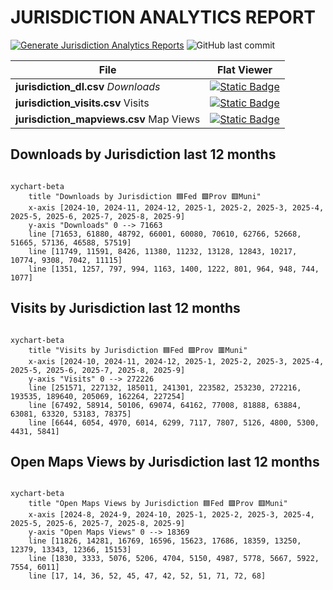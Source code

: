 # JURISDICTION ANALYTICS REPORT
[![Generate Jurisdiction Analytics Reports](https://github.com/open-data/analytics-corporate-reporting/actions/workflows/action_jurisdiction.yml/badge.svg)](https://github.com/open-data/analytics-corporate-reporting/actions/workflows/action_jurisdiction.yml)
![GitHub last commit](https://img.shields.io/github/last-commit/open-data/analytics-corporate-reporting?path=JURISDICTION_ANALYTICS_REPORT/readme.md)

| File | Flat Viewer |
|--|--|
|**jurisdiction_dl.csv**  *Downloads*  | [![Static Badge](https://img.shields.io/badge/Open%20in%20Flatdata%20Viewer-FF00E8?style=for-the-badge&logo=github&logoColor=black)](https://flatgithub.com/open-data/analytics-corporate-reporting?filename=JURISDICTION_ANALYTICS_REPORT/jurisdiction_dl.csv)|
|**jurisdiction_visits.csv** Visits|[![Static Badge](https://img.shields.io/badge/Open%20in%20Flatdata%20Viewer-FF00E8?style=for-the-badge&logo=github&logoColor=black)](https://flatgithub.com/open-data/analytics-corporate-reporting?filename=JURISDICTION_ANALYTICS_REPORT/jurisdiction_visits.csv)|
|**jurisdiction_mapviews.csv** Map Views|[![Static Badge](https://img.shields.io/badge/Open%20in%20Flatdata%20Viewer-FF00E8?style=for-the-badge&logo=github&logoColor=black)](https://flatgithub.com/open-data/analytics-corporate-reporting?filename=JURISDICTION_ANALYTICS_REPORT/jurisdiction_mapviews.csv)|

## Downloads by Jurisdiction last 12 months

```mermaid

xychart-beta
    title "Downloads by Jurisdiction 🟦Fed 🟩Prov 🟥Muni"
    x-axis [2024-10, 2024-11, 2024-12, 2025-1, 2025-2, 2025-3, 2025-4, 2025-5, 2025-6, 2025-7, 2025-8, 2025-9]
    y-axis "Downloads" 0 --> 71663
    line [71653, 61880, 48792, 66001, 60080, 70610, 62766, 52668, 51665, 57136, 46588, 57519]
    line [11749, 11591, 8426, 11380, 11232, 13128, 12843, 10217, 10774, 9308, 7042, 11115]
    line [1351, 1257, 797, 994, 1163, 1400, 1222, 801, 964, 948, 744, 1077]
```

## Visits by Jurisdiction last 12 months

```mermaid

xychart-beta
    title "Visits by Jurisdiction 🟦Fed 🟩Prov 🟥Muni"
    x-axis [2024-10, 2024-11, 2024-12, 2025-1, 2025-2, 2025-3, 2025-4, 2025-5, 2025-6, 2025-7, 2025-8, 2025-9]
    y-axis "Visits" 0 --> 272226
    line [251571, 227132, 185011, 241301, 223582, 253230, 272216, 193535, 189640, 205069, 162264, 227254]
    line [67492, 58914, 50106, 69074, 64162, 77008, 81888, 63884, 63081, 63320, 53183, 78375]
    line [6644, 6054, 4970, 6014, 6299, 7117, 7807, 5126, 4800, 5300, 4431, 5841]
```

## Open Maps Views by Jurisdiction last 12 months

```mermaid

xychart-beta
    title "Open Maps Views by Jurisdiction 🟦Fed 🟩Prov 🟥Muni"
    x-axis [2024-8, 2024-9, 2024-10, 2025-1, 2025-2, 2025-3, 2025-4, 2025-5, 2025-6, 2025-7, 2025-8, 2025-9]
    y-axis "Open Maps Views" 0 --> 18369
    line [11826, 14281, 16769, 16596, 15623, 17686, 18359, 13250, 12379, 13343, 12366, 15153]
    line [1830, 3333, 5076, 5206, 4704, 5150, 4987, 5778, 5667, 5922, 7554, 6011]
    line [17, 14, 36, 52, 45, 47, 42, 52, 51, 71, 72, 68]
```
